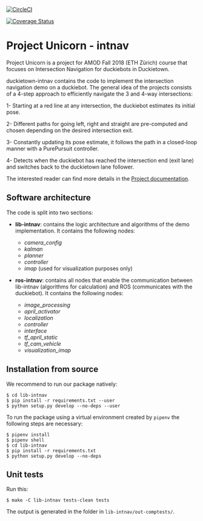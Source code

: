 [![CircleCI](https://circleci.com/gh/duckietown/duckietown-intnav.svg?style=shield)](https://circleci.com/gh/duckietown/duckietown-intnav)

[![Coverage Status](https://coveralls.io/repos/github/duckietown/duckietown-intnav/badge.svg?branch=master18)](https://coveralls.io/github/duckietown/duckietown-intnav?branch=master18)

# Project Unicorn - intnav

Project Unicorn is a project for AMOD Fall 2018 (ETH Zürich) course that focuses on Intersection Navigation for duckiebots in Duckietown.

duckietown-intnav contains the code to implement the intersection navigation demo on a duckiebot. The general idea of the projects consists of a 4-step approach to efficiently navigate the 3 and 4-way intersections: 

1- Starting at a red line at any intersection, the duckiebot estimates its initial pose.

2- Different paths for going left, right and straight are pre-computed and chosen depending on the desired intersection exit.

3- Constantly updating its pose estimate, it follows the path in a closed-loop manner with a PurePursuit controller.

4- Detects when the duckiebot has reached the intersection end (exit lane) and switches back to the duckietown lane follower.

The interested reader can find more details in the [Project documentation](http://docs.duckietown.org/DT18/opmanual_duckiebot/out/demo_projectunicorn.html).

## Software architecture

The code is split into two sections:

- **lib-intnav**: contains the logic architecture and algorithms of the demo implementation. It contains the following nodes:

	- *camera_config*
    - *kalman*
	- *planner*
	- *controller*
	- *imap* (used for visualization purposes only)

- **ros-intnav**: contains all nodes that enable the communication between lib-intnav (algorithms for calculation) and ROS (communicates with the duckiebot). It contains the following nodes:

	- *image_processing*
    - *april_activator*
    - *localization*
	- *controller*
	- *interface*
	- *tf_april_static*
	- *tf_cam_vehicle*
	- *visualization_imap*

## Installation from source

We recommend to run our package natively: 

    $ cd lib-intnav
    $ pip install -r requirements.txt --user
    $ python setup.py develop --no-deps --user

To run the package using a virtual environment created by `pipenv` the following steps are necessary:

    $ pipenv install
    $ pipenv shell
    $ cd lib-intnav
    $ pip install -r requirements.txt
    $ python setup.py develop --no-deps

## Unit tests

Run this:

    $ make -C lib-intnav tests-clean tests
    
The output is generated in the folder in `lib-intnav/out-comptests/`.

